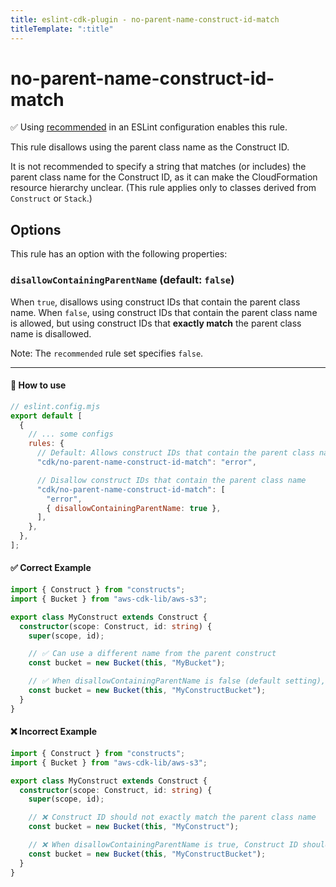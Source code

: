 ```yaml
---
title: eslint-cdk-plugin - no-parent-name-construct-id-match
titleTemplate: ":title"
---
```


# no-parent-name-construct-id-match

<div class="info-item">
  ✅ Using
  <a href="/rules/#recommended-rules">recommended</a>
  in an ESLint configuration enables this rule.
</div>

This rule disallows using the parent class name as the Construct ID.

It is not recommended to specify a string that matches (or includes) the parent class name for the Construct ID, as it can make the CloudFormation resource hierarchy unclear.
(This rule applies only to classes derived from `Construct` or `Stack`.)

## Options

This rule has an option with the following properties:

### `disallowContainingParentName` (default: `false`)

When `true`, disallows using construct IDs that contain the parent class name.
When `false`, using construct IDs that contain the parent class name is allowed, but using construct IDs that **exactly match** the parent class name is disallowed.

Note: The `recommended` rule set specifies `false`.

---

#### 🔧 How to use

```js
// eslint.config.mjs
export default [
  {
    // ... some configs
    rules: {
      // Default: Allows construct IDs that contain the parent class name (but disallows construct IDs that exactly match the parent class name)
      "cdk/no-parent-name-construct-id-match": "error",

      // Disallow construct IDs that contain the parent class name
      "cdk/no-parent-name-construct-id-match": [
        "error",
        { disallowContainingParentName: true },
      ],
    },
  },
];
```

#### ✅ Correct Example

```ts
import { Construct } from "constructs";
import { Bucket } from "aws-cdk-lib/aws-s3";

export class MyConstruct extends Construct {
  constructor(scope: Construct, id: string) {
    super(scope, id);

    // ✅ Can use a different name from the parent construct
    const bucket = new Bucket(this, "MyBucket");

    // ✅ When disallowContainingParentName is false (default setting), construct IDs containing the parent class name can be used
    const bucket = new Bucket(this, "MyConstructBucket");
  }
}
```

#### ❌ Incorrect Example

```ts
import { Construct } from "constructs";
import { Bucket } from "aws-cdk-lib/aws-s3";

export class MyConstruct extends Construct {
  constructor(scope: Construct, id: string) {
    super(scope, id);

    // ❌ Construct ID should not exactly match the parent class name
    const bucket = new Bucket(this, "MyConstruct");

    // ❌ When disallowContainingParentName is true, Construct ID should not include the parent class name
    const bucket = new Bucket(this, "MyConstructBucket");
  }
}
```
